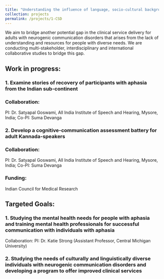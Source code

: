 ```yaml
---
title: "Understanding the influence of language, socio-cultural backgrounds and emotional well-being on clinical service delivery and communicative outcomes"
collection: projects
permalink: /projects/1-CSD
---
```


We aim to bridge another potential gap in the clinical service delivery for adults with neurogenic communication disorders that arises from the lack of understanding and resources for people with diverse needs. We are conducting multi-stakeholder, interdisciplinary and international collaborative studies to bridge this gap. 

## Work in progress:

### 1. Examine stories of recovery of participants with aphasia from the Indian sub-continent

### Collaboration:
PI: Dr. Satyapal Goswami, All India Institute of Speech and Hearing, Mysore, India; Co-PI: Suma Devanga

### 2. Develop a cognitive-communication assessment battery for adult Kannada-speakers

### Collaboration:
PI: Dr. Satyapal Goswami, All India Institute of Speech and Hearing, Mysore, India; Co-PI: Suma Devanga

### Funding:
Indian Council for Medical Research

## Targeted Goals:

### 1. Studying the mental health needs for people with aphasia and training mental health professionals for successful communication with individuals with aphasia

Collaboration: PI: Dr. Katie Strong (Assistant Professor, Central Michigan University)

### 2. Studying the needs of culturally and linguistically diverse individuals with neurogenic communication disorders and developing a program to offer improved clinical services
